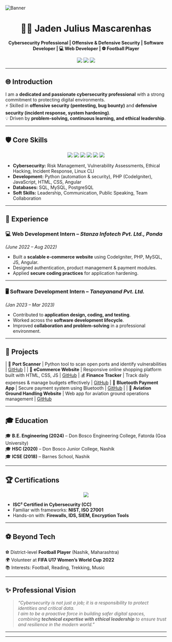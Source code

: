 <!-- Banner -->
![Banner](https://capsule-render.vercel.app/api?type=mesh&color=0:0f2027,1:203a43,100:2c5364&height=200&section=header&text=Jaden%20Mascarenhas&fontSize=40&fontColor=ffffff)

<h1 align="center">👨‍💻 Jaden Julius Mascarenhas</h1>
<p align="center">
  <b>Cybersecurity Professional | Offensive & Defensive Security | Software Developer | 💻 Web Developer | ⚽ Football Player  </b>
</p>

<p align="center">
  <a href="mailto:jadenmascarenhas9@gmail.com"><img src="https://img.shields.io/badge/Email-Contact-red?style=for-the-badge&logo=gmail"></a>
  <a href="https://www.linkedin.com/in/jaden-mascarenhass-989b6a254/"><img src="https://img.shields.io/badge/LinkedIn-Connect-blue?style=for-the-badge&logo=linkedin"></a>
  <a href="https://github.com/jaden-mas1010"><img src="https://img.shields.io/badge/GitHub-Profile-black?style=for-the-badge&logo=github"></a>
</p>

---

## 🌐 Introduction  

I am a **dedicated and passionate cybersecurity professional** with a strong commitment to protecting digital environments.  
⚡ Skilled in **offensive security (pentesting, bug bounty)** and **defensive security (incident response, system hardening)**.  
💡 Driven by **problem-solving, continuous learning, and ethical leadership**.  

---

## 🛡️ Core Skills  

<p align="center">
  <img src="https://img.shields.io/badge/Cybersecurity-🔐-blue?style=for-the-badge">
  <img src="https://img.shields.io/badge/Python-🐍-3776AB?style=for-the-badge&logo=python&logoColor=white">
  <img src="https://img.shields.io/badge/PHP-🖥️-777BB4?style=for-the-badge&logo=php&logoColor=white">
  <img src="https://img.shields.io/badge/JavaScript-⚡-F7DF1E?style=for-the-badge&logo=javascript&logoColor=black">
  <img src="https://img.shields.io/badge/Linux-🐧-FCC624?style=for-the-badge&logo=linux&logoColor=black">
  <img src="https://img.shields.io/badge/SQL-📊-336791?style=for-the-badge&logo=postgresql&logoColor=white">
</p>

- **Cybersecurity:** Risk Management, Vulnerability Assessments, Ethical Hacking, Incident Response, Linux CLI  
- **Development:** Python (automation & security), PHP (CodeIgniter), JavaScript, HTML, CSS, Angular  
- **Databases:** SQL, MySQL, PostgreSQL  
- **Soft Skills:** Leadership, Communication, Public Speaking, Team Collaboration  

---

## 💼 Experience  

### 💻 Web Development Intern – *Stanza Infotech Pvt. Ltd., Ponda*  
*(June 2022 – Aug 2022)*  
- Built a **scalable e-commerce website** using CodeIgniter, PHP, MySQL, JS, Angular.  
- Designed authentication, product management & payment modules.  
- Applied **secure coding practices** for application hardening.  

---

### 🖥️ Software Development Intern – *Tanayanand Pvt. Ltd.*  
*(Jan 2023 – Mar 2023)*  
- Contributed to **application design, coding, and testing**.  
- Worked across the **software development lifecycle**.  
- Improved **collaboration and problem-solving** in a professional environment.  

---

## 🚀 Projects  
| 🔎 **Port Scanner** | Python tool to scan open ports and identify vulnerabilities | [GitHub](https://github.com/jaden-mas1010/port-scanner) |
| 🛒 **eCommerce Website** | Responsive online shopping platform built with HTML, CSS, JS | [GitHub](https://github.com/jaden-mas1010/ecommerce-website) 
| 💰 **Finance Tracker** | Track daily expenses & manage budgets effectively | [GitHub](https://github.com/jaden-mas1010/Finance-Tracker)
| 📱 **Bluetooth Payment App** | Secure payment system using Bluetooth | [GitHub](https://github.com/jaden-mas1010/Bluetooth-payment-app) |
| 🛫 **Aviation Ground Handling Website** | Web app for aviation ground operations management | [GitHub](https://github.com/jaden-mas1010/Aviation-Ground-Handling-Website)

---

## 🎓 Education  

🎓 **B.E. Engineering (2024)** – Don Bosco Engineering College, Fatorda (Goa University)  
🎓 **HSC (2020)** – Don Bosco Junior College, Nashik  
🎓 **ICSE (2018)** – Barnes School, Nashik  

---

## 🏆 Certifications  

<p align="center">
  <img src="https://img.shields.io/badge/ISC²-Certified%20in%20Cybersecurity%20(CC)-2E8B57?style=for-the-badge&logo=isc2&logoColor=white">
</p>

- **ISC² Certified in Cybersecurity (CC)**  
- Familiar with frameworks: **NIST, ISO 27001**  
- Hands-on with: **Firewalls, IDS, SIEM, Encryption Tools**  

---

## ⚽ Beyond Tech  

⚽ District-level **Football Player** (Nashik, Maharashtra)  
🌍 Volunteer at **FIFA U17 Women’s World Cup 2022**  
📚 Interests: Football, Reading, Trekking, Music  

---

## ✨ Professional Vision  

> *“Cybersecurity is not just a job; it is a responsibility to protect identities and critical data.  
I aim to be a proactive force in building safer digital spaces, combining **technical expertise with ethical leadership** to ensure trust and resilience in the modern world.”*  

---




--------------------------------------------

